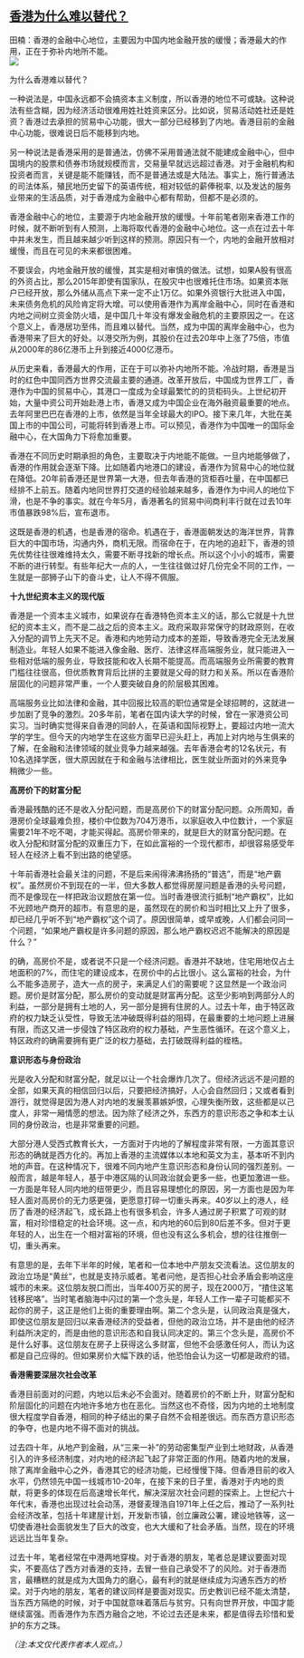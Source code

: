 <!--1592945559000-->
[香港为什么难以替代？](https://cn.ft.com/story/001088228?full=y)
------

<div></div><div class="story-lead">田楠：香港的金融中心地位，主要因为中国内地金融开放的缓慢；香港最大的作用，正在于弥补内地所不能。</div><div class=" story-image image"><img src="https://thumbor.ftacademy.cn/unsafe/1340x754/https://thumbor.ftacademy.cn/unsafe/picture/4/000095884_piclink.jpg"></div><div class="story-body"><div id="story-body-container"><p>为什么香港难以替代？</p><p>一种说法是，中国永远都不会搞资本主义制度，所以香港的地位不可或缺。这种说法有些含糊，因为经济活动很难用姓社姓资来区分。比如说，贸易活动姓社还是姓资？香港过去承担的贸易中心功能，很大一部分已经移到了内地。香港目前的金融中心功能，很难说日后不能移到内地。</p><p>另一种说法是香港采用的是普通法，仿佛不采用普通法就不能建成金融中心，但中国境内的股票和债券市场就规模而言，交易量早就远远超过香港。对于金融机构和投资者而言，关键是能不能赚钱，而不是普通法或是大陆法。事实上，施行普通法的司法体系，殖民地历史留下的英语传统，相对较低的薪俸税率, 以及发达的服务业带来的生活品质，对于香港成为金融中心都有帮助，但都不是必须的。</p><p>香港金融中心的地位，主要源于内地金融开放的缓慢。十年前笔者刚来香港工作的时候，就不断听到有人预测，上海将取代香港的金融中心地位。这一点在过去十年中并未发生，而且越来越少听到这样的预测。原因只有一个，内地的金融开放相对缓慢，而且在可见的未来都很困难。</p><div  data-o-ads-name="mpu-middle1" class="o-ads in-article-advert" data-o-ads-formats-default="false"  data-o-ads-formats-small="FtcMobileMpu"  data-o-ads-formats-medium="FtcMpu" data-o-ads-formats-large="FtcMpu" data-o-ads-formats-extra="FtcMpu" data-o-ads-targeting="cnpos=middle1;" data-cy='[{"devices":["PC","iPhoneWeb","AndroidWeb","iPhoneApp","AndroidApp"],"pattern":"MPU","position":"Middle1","container":"mpuInStory"}]'></div><p>不要误会，内地金融开放的缓慢，其实是相对审慎的做法。试想，如果A股有很高的外资占比，那么2015年即使有国家队，在股灾中也很难托住市场。如果资本账户已经开放，那么外储从高点下来一定不止1万亿。如果外资银行大批进入中国，未来债务危机的风险肯定将大增。可以使用香港作为离岸金融中心，同时在香港和内地之间树立资金防火墙，是中国几十年没有爆发金融危机的主要原因之一。在这个意义上，香港居功至伟，而且难以替代。当然，成为中国的离岸金融中心，也为香港带来了巨大的好处。以港交所为例，其股价在过去20年中上涨了75倍，市值从2000年的86亿港币上升到接近4000亿港币。</p><p>从历史来看，香港最大的作用，正在于可以弥补内地所不能。冷战时期，香港是当时的红色中国同西方世界交流最主要的通道。改革开放后，中国成为世界工厂，香港作为中国的贸易中心，其港口一度成为全球最繁忙的的货柜码头。上世纪初开始，大量中资公司开始赴港上市，香港又成为中国企业在海外融资最重要的地点。去年阿里巴巴在香港的上市，依然是当年全球最大的IPO。接下来几年，大批在美国上市的中国公司，可能将转到香港上市。可以预见，香港作为中国唯一的国际金融中心，在大国角力下将愈加重要。</p><p>香港在不同历史时期承担的角色，主要取决于内地能不能做。一旦内地能够做了，香港的作用就会逐渐下降。比如随着内地港口的建设，香港作为贸易中心的地位就在降低。20年前香港还是世界第一大港，但去年香港的货柜吞吐量，在中国都已经排不上前五。随着内地同世界打交道的经验越来越多，香港作为中间人的地位下滑，也是不争的事实。就在今年5月，香港著名的贸易中间商利丰行就在过去10年市值暴跌98%后，宣布退市。</p><p>这既是香港的机遇，也是香港的宿命。机遇在于，香港面朝发达的海洋世界，背靠巨大的中国市场，沟通内外，商机无限。而宿命在于，在内地的追赶下，香港的领先优势往往很难维持太久，需要不断寻找新的增长点。所以这个小小的城市，需要不断的进行转型。有些年纪大一点的人，一生往往做过好几份完全不同的工作，一生就是一部狮子山下的奋斗史，让人不得不佩服。</p><p><b>十九世纪资本主义的现代版</b></p><p>香港是一个资本主义城市，如果说存在香港特色资本主义的话，那么它就是十九世纪的资本主义，而不是二战之后的资本主义。政府采取非常保守的财政原则，在收入分配的调节上先天不足。香港和内地劳动力成本的差距，导致香港完全无法发展制造业。年轻人如果不能进入像金融、医疗、法律这样高端服务业，就只能进入一些相对低端的服务业，导致技能和收入长期不能提高。而高端服务业所需要的教育门槛往往很高，但优质教育背后比拼的主要就是父母的财力和关系。所以在香港阶层固化的问题非常严重，一个人要突破自身的阶层极其困难。</p><div data-o-ads-name="mpu-middle2" class="o-ads in-article-advert" data-o-ads-formats-default="false"  data-o-ads-formats-small="FtcMobileMpu"  data-o-ads-formats-medium="false" data-o-ads-formats-large="false" data-o-ads-formats-extra="false" data-o-ads-targeting="cnpos=middle2;" data-cy='[{"devices":["iPhoneWeb","AndroidWeb","iPhoneApp","AndroidApp"],"pattern":"MPU","position":"Middle2","container":"mpuInStory"}]'></div><p>高端服务业比如法律和金融，其中回报比较高的职位通常是全球招聘的，这就进一步加剧了竞争的激烈。20多年前，笔者在国内读大学的时候，曾在一家港资公司实习。当时确实觉得来自香港的同龄人，在英语和国际视野上，要超过内地一流大学的学生。但今天的内地学生在这些方面早已迎头赶上，再加上对内地与生俱来的了解，在金融和法律领域的就业竞争力越来越强。去年香港会考的12名状元，有10名选择学医，很大原因就在于和金融与法律相比，医生就业所面对的外来竞争稍微少一些。</p><p><b>高房价下的财富分配</b></p><p>香港最残酷的还不是收入分配问题，而是高房价下的财富分配问题。众所周知，香港房价全球最难负担，楼价中位数为704万港币，以家庭收入中位数计，一个家庭需要21年不吃不喝，才能买得起。高房价带来的，就是巨大的财富分配问题。在收入分配和财富分配的双重压力下，在如此富裕的一个现代都市，却很容易感受年轻人在经济上看不到出路的绝望感。</p><p>十年前香港社会最关注的问题，不是后来闹得沸沸扬扬的“普选”，而是“地产霸权”。虽然房价不到现在的一半，但大多数人都觉得房屋问题是香港的头号问题，而不是像现在一样把政治议题放在第一位。当时香港很流行抵制“地产霸权”，比如不光顾地产商开的超市。有意思的是，虽然现在的房价和当时相比又上升了很多，却已经几乎听不到“地产霸权”这个词了。原因很简单，或早或晚，人们都会问同一个问题，“如果地产霸权是许多问题的原因，那么地产霸权迟迟不能解决的原因是什么？”</p><p>的确，高房价不是，或者说不只是一个经济问题。香港并不缺地，住宅用地仅占土地面积的7%，而住宅的建设成本，在房价中的占比很小。这么富裕的社会，为什么不能多造房子，造大一点的房子，来满足人们的需要呢？这显然是一个政治问题。房价是财富分配，那么房价的变动就是财富再分配。这至少影响到两部分人的利益，一部分是拥有土地的人，另一部分是拥有住房的人。过去十年，由于特区政府的权力缺乏认受性，导致无法冲破既得利益的阻碍，在最重要的土地问题上进展有限，而这又进一步侵蚀了特区政府的权力基础，产生恶性循环。在这个意义上，特区政府的确需要拥有更广泛的权力基础，去打破既得利益的桎梏。</p><div data-o-ads-name="mpu-middle3" class="o-ads in-article-advert" data-o-ads-formats-default="false"  data-o-ads-formats-small="FtcMobileMpu"  data-o-ads-formats-medium="false" data-o-ads-formats-large="false" data-o-ads-formats-extra="false" data-o-ads-targeting="cnpos=middle3;" data-cy='[{"devices":["iPhoneWeb","AndroidWeb","iPhoneApp","AndroidApp"],"pattern":"MPU","position":"Middle3","container":"mpuInStory"}]'></div><p><b>意识形态与身份政治</b></p><p>光是收入分配和财富分配，就足以让一个社会爆炸几次了。但经济远远不是问题的全部，如果天真的相信回归以后，只要把经济搞好，人心会自然回归；又或者看到游行，就觉得是因为港人对内地的发展羡慕嫉妒恨，心理失衡所致，这些都是以己度人，非常一厢情愿的想法。因为除了经济之外，东西方的意识形态之争和本土认同的身份政治，也是非常重要的问题。</p><p>大部分港人受西式教育长大，一方面对于内地的了解程度非常有限，一方面其意识形态的确就是西方化的。再加上香港的主流媒体以本地和英文为主，基本听不到内地的声音。在这种情况下，很难不同内地产生意识形态和身份认同的强烈差别。一般而言，越是年轻人，基于中港区隔的认同政治就会更多一些，也更加激进一些。一方面是年轻人同内地的纽带更少，而且容易理想化的原因，另一方面也是因为年轻人面对高房价的无力感更强，更愿意打碎一切重头再来。40岁以上的港人，经历了香港的经济起飞，成长路上也有很多机会，许多人通过房子积累了可观的财富，相对珍惜稳定的社会环境。这一点，和内地的60后到80后差不多。但对于更年轻的人，出生在一个相对富裕的环境，但也没有这么多机会，想的往往推倒一切，重头再来。</p><p>有意思的是，去年下半年的时候，笔者和一位本地中产朋友交流看法。这位朋友的政治立场是“黄丝“，也就是支持示威者。笔者问他，是否担心社会矛盾会影响这座城市的未来。这位朋友脱口而出，当年400万买的房子，现在2000万，“揸住这笔钱移民咯”。当时笔者脑海中闪过的第一个念头是，年轻人工作一辈子可能都买不起你的房子，这正是他们上街的重要理由啊。第二个念头是，认同政治真是强大，即使这位朋友是回归以来香港经济的受益者，但他的政治立场，并不是由他的经济利益所决定的，而是由他的意识形态和自我认同决定的。第三个念头是，高房价不是什么好事。这位朋友在房子上获得这么多财富，但他不会感激任何人，而认为这都是自己应得的。但如果房价大幅下跌的话，他恐怕会认为这一切都是政府的错。</p><p><b>香港需要深层次社会改革</b></p><div data-o-ads-name="mpu-middle4" class="o-ads in-article-advert" data-o-ads-formats-default="false"  data-o-ads-formats-small="FtcMobileMpu"  data-o-ads-formats-medium="false" data-o-ads-formats-large="false" data-o-ads-formats-extra="false" data-o-ads-targeting="cnpos=middle4;" data-cy='[{"devices":["iPhoneWeb","AndroidWeb","iPhoneApp","AndroidApp"],"pattern":"MPU","position":"Middle4","container":"mpuInStory"}]'></div><p>香港目前面对的问题，内地以后未必不会面对。随着房价的不断上升，财富分配和阶层固化的问题在内地许多地方也在恶化。当然这也不奇怪，因为内地的土地制度很大程度学自香港，相同的种子结出的果子自然不会相差很远。而东西方意识形态的争夺，也是内地不得不面对的挑战。</p><p>过去四十年，从地产到金融，从“三来一补”的劳动密集型产业到土地财政，从香港引入的许多经济制度，对内地的经济起飞起了非常正面的作用。随着内地的发展，除了离岸金融中心之外，香港其它的经济功能，已经慢慢下降。但香港目前的收入水平，仍然领先中国一线城市10-20年，在接下来的日子里，香港对于内地的贡献，将更多的体现在后高速增长年代，解决深层次社会问题的探索上。上世纪六十年代末，香港也出现过社会动荡，港督麦理浩自1971年上任之后，推动了一系列社会经济改革，包括十年建屋计划，开发新市镇，创立廉政公署，建设地铁等，这一切使香港社会面貌发生了巨大的改变，也大大缓和了社会矛盾。当然，现在的环境远远比当年复杂。</p><p>过去十年，笔者经常在中港两地穿梭。对于香港的朋友，笔者总是建议要面对现实，不要高估了西方对香港的支持，去冒一些自己承受不了的风险。对于香港而言，最糟糕的就是成为大国角力的磨心，最有利的就是继续成为沟通东西方的桥梁。对于内地的朋友，笔者的建议同样是要面对现实。历史教训已经不能太清楚，当东西方隔绝的时候，对于中国就意味着落后与贫穷。只有向世界开放，中国才能继续富强。而香港作为东西方融合之地，不论过去还是未来，都是值得去珍惜和爱护的东方之珠。</p><p><i>（注:本文仅代表作者本人观点。）</i></p></div><div class="clearfloat"></div></div>
